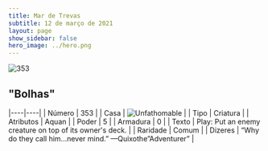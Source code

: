 ```yaml
---
title: Mar de Trevas
subtitle: 12 de março de 2021
layout: page
show_sidebar: false
hero_image: ../hero.png
---
```


![353](https://cdn.keyforgegame.com/media/card_front/pt/496_353_WPJ69JQ3C4VC_pt.png)

## "Bolhas"

|----|----|
| Número | 353 |
| Casa | ![Unfathomable](https://archonarcana.com/images/thumb/1/10/Unfathomable.png/22px-Unfathomable.png "Abissais") |
| Tipo | Criatura |
| Atributos | Aquan |
| Poder | 5 |
| Armadura | 0 |
| Texto | Play: Put an enemy creature on top of its owner's deck. |
| Raridade | Comum |
| Dizeres | “Why do they call him...never mind.” <softreturn>—Quixo<nonbreak>the<nonbreak>”Adventurer” |
